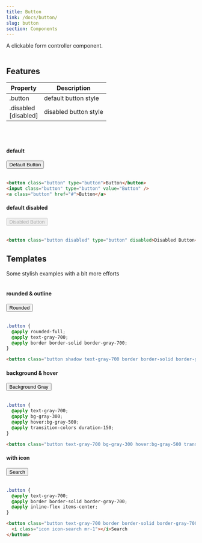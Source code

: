 ```yaml
---
title: Button
link: /docs/button/
slug: button
section: Components
---
```

A clickable form controller component.
<br>
<br>

## Features
<table class="ro-table-group ro-table-group-outline">
  <thead>
    <tr>
      <th>Property</th>
      <th>Description</th>
    </tr>
  </thead>
  <tbody class="align-baseline">
    <tr>
      <td>.button</td>
      <td>
        default button style
      </td>
    </tr>
    <tr>
      <td>
        .disabled<br>
        [disabled]
      </td>
      <td>
        disabled button style
      </td>
    </tr>
  </tbody>
</table>
<br>
<br>


#### default
<button class="button" type="button">Default Button</button>
<br>
<br>


```html {}
<button class="button" type="button">Button</button>
<input class="button" type="button" value="Button" />
<a class="button" href="#">Button</a>
```


#### default disabled
<button class="button disabled" type="button" disabled>Disabled Button</button>
<br>
<br>


```html {}
<button class="button disabled" type="button" disabled>Disabled Button</button>
```


## Templates
Some stylish examples with a bit more efforts
<br>
<br>


#### rounded & outline
<button class="button rounded-full text-gray-700 border border-solid border-gray-700" type="button">Rounded</button>
<br>
<br>


```css {}
.button {
  @apply rounded-full;
  @apply text-gray-700;
  @apply border border-solid border-gray-700;
}
```


```html {}
<button class="button shadow text-gray-700 border border-solid border-gray-700" type="button">Rounded</button>
```


#### background & hover
<button class="button text-gray-700 bg-gray-300 hover:bg-gray-500 transition-colors duration-150" type="button">Background Gray</button>
<br>
<br>


```css {}
.button {
  @apply text-gray-700;
  @apply bg-gray-300;
  @apply hover:bg-gray-500;
  @apply transition-colors duration-150;
}
```



```html {}
<button class="button text-gray-700 bg-gray-300 hover:bg-gray-500 transition-colors duration-150" type="button">Background Gray</button>
```

#### with icon
<button class="button text-gray-700 border border-solid border-gray-700 inline-flex items-center justify-center" type="button"><i class="ro-icon ro-icon-search mr-1"></i>Search</button>
<br>
<br>


```css {}
.button {
  @apply text-gray-700;
  @apply border border-solid border-gray-700;
  @apply inline-flex items-center;
}
```


```html {}
<button class="button text-gray-700 border border-solid border-gray-700 inline-flex items-center justify-center" type="button">
  <i class="icon icon-search mr-1"></i>Search
</button>
```